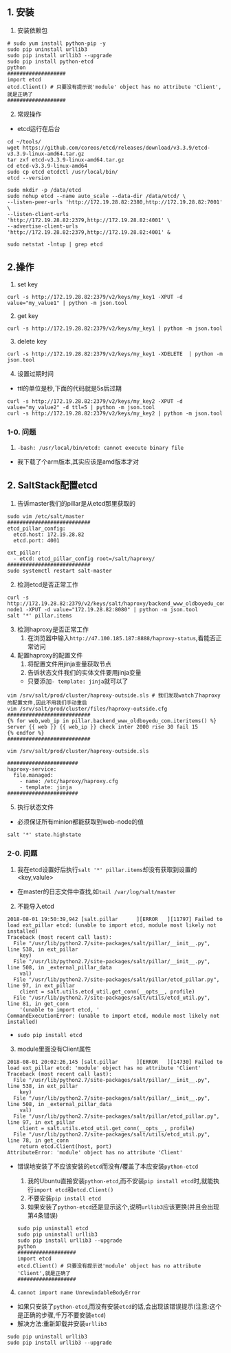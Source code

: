 ## 1. 安装

1. 安装依赖包

```
# sudo yum install python-pip -y
sudo pip uninstall urllib3
sudo pip install urllib3 --upgrade
sudo pip install python-etcd
python
###################
import etcd
etcd.Client() # 只要没有提示说'module' object has no attribute 'Client',就是正确了
###################
```

2. 常规操作
- etcd运行在后台

```
cd ~/tools/
wget https://github.com/coreos/etcd/releases/download/v3.3.9/etcd-v3.3.9-linux-amd64.tar.gz
tar zxf etcd-v3.3.9-linux-amd64.tar.gz
cd etcd-v3.3.9-linux-amd64
sudo cp etcd etcdctl /usr/local/bin/
etcd --version

sudo mkdir -p /data/etcd
sudo nohup etcd --name auto_scale --data-dir /data/etcd/ \
--listen-peer-urls 'http://172.19.28.82:2380,http://172.19.28.82:7001' \
--listen-client-urls 'http://172.19.28.82:2379,http://172.19.28.82:4001' \
--advertise-client-urls 'http://172.19.28.82:2379,http://172.19.28.82:4001' &

sudo netstat -lntup | grep etcd
```

## 2.操作

1. set key

```
curl -s http://172.19.28.82:2379/v2/keys/my_key1 -XPUT -d value="my_value1" | python -m json.tool
```

2. get key

```
curl -s http://172.19.28.82:2379/v2/keys/my_key1 | python -m json.tool
```

3. delete key

```
curl -s http://172.19.28.82:2379/v2/keys/my_key1 -XDELETE  | python -m json.tool
```

4. 设置过期时间

- ttl的单位是秒,下面的代码就是5s后过期

```
curl -s http://172.19.28.82:2379/v2/keys/my_key2 -XPUT -d value="my_value2" -d ttl=5 | python -m json.tool
curl -s http://172.19.28.82:2379/v2/keys/my_key2 | python -m json.tool
```

### 1-0. 问题

1. `-bash: /usr/local/bin/etcd: cannot execute binary file`

- 我下载了个arm版本,其实应该是amd版本才对

## 2. SaltStack配置etcd

1. 告诉master我们的pillar是从etcd那里获取的

```
sudo vim /etc/salt/master
###########################
etcd_pillar_config:
  etcd.host: 172.19.28.82
  etcd.port: 4001

ext_pillar:
  - etcd: etcd_pillar_config root=/salt/haproxy/
###########################
sudo systemctl restart salt-master
```

2. 检测etcd是否正常工作

```
curl -s http://172.19.28.82:2379/v2/keys/salt/haproxy/backend_www_oldboyedu_com/web-node1 -XPUT -d value="172.19.28.82:8080" | python -m json.tool
salt '*' pillar.items
```

3. 检测haproxy是否正常工作
    1. 在浏览器中输入`http://47.100.185.187:8888/haproxy-status`,看能否正常访问
4. 配置haproxy的配置文件
    1. 将配置文件用jinja变量获取节点
    2. 告诉状态文件我们的实体文件要用jinja变量
    + 只要添加`- template: jinja`就可以了
```
vim /srv/salt/prod/cluster/haproxy-outside.sls # 我们发现watch了haproxy的配置文件,因此不用我们手动重启
vim /srv/salt/prod/cluster/files/haproxy-outside.cfg 
###########################
{% for web,web_ip in pillar.backend_www_oldboyedu_com.iteritems() %}
server {{ web }} {{ web_ip }} check inter 2000 rise 30 fail 15
{% endfor %}
###########################

vim /srv/salt/prod/cluster/haproxy-outside.sls

#######################
haproxy-service:
  file.managed:
    - name: /etc/haproxy/haproxy.cfg
    - template: jinja 
#######################
```
5. 执行状态文件
+ 必须保证所有minion都能获取到web-node的值
```
salt '*' state.highstate
```



### 2-0. 问题

1. 我在etcd设置好后执行`salt '*' pillar.items`却没有获取到设置的<key,valule>

- 在master的日志文件中查找,如`tail /var/log/salt/master`

2. 不能导入etcd

```
2018-08-01 19:50:39,942 [salt.pillar      ][ERROR   ][11797] Failed to load ext_pillar etcd: (unable to import etcd, module most likely not installed)
Traceback (most recent call last):
  File "/usr/lib/python2.7/site-packages/salt/pillar/__init__.py", line 538, in ext_pillar
    key)
  File "/usr/lib/python2.7/site-packages/salt/pillar/__init__.py", line 508, in _external_pillar_data
    val)
  File "/usr/lib/python2.7/site-packages/salt/pillar/etcd_pillar.py", line 97, in ext_pillar
    client = salt.utils.etcd_util.get_conn(__opts__, profile)
  File "/usr/lib/python2.7/site-packages/salt/utils/etcd_util.py", line 81, in get_conn
    '(unable to import etcd, '
CommandExecutionError: (unable to import etcd, module most likely not installed)
```

- `sudo pip install etcd`

3. module里面没有Client属性

```
2018-08-01 20:02:26,145 [salt.pillar      ][ERROR   ][14730] Failed to load ext_pillar etcd: 'module' object has no attribute 'Client'
Traceback (most recent call last):
  File "/usr/lib/python2.7/site-packages/salt/pillar/__init__.py", line 538, in ext_pillar
    key)
  File "/usr/lib/python2.7/site-packages/salt/pillar/__init__.py", line 508, in _external_pillar_data
    val)
  File "/usr/lib/python2.7/site-packages/salt/pillar/etcd_pillar.py", line 97, in ext_pillar
    client = salt.utils.etcd_util.get_conn(__opts__, profile)
  File "/usr/lib/python2.7/site-packages/salt/utils/etcd_util.py", line 78, in get_conn
    return etcd.Client(host, port)
AttributeError: 'module' object has no attribute 'Client'
```

- 错误地安装了不应该安装的`etcd`而没有/覆盖了本应安装`python-etcd`

  1. 我的Ubuntu直接安装`python-etcd`,而不安装`pip install etcd`时,就能执行`import etcd`和`etcd.Client()`
  2. 不要安装`pip install etcd`
  3. 如果安装了`python-etcd`还是显示这个,说明`urllib3`应该更换(并且会出现第4条错误)

  ```
  sudo pip uninstall etcd
  sudo pip uninstall urllib3
  sudo pip install urllib3 --upgrade
  python
  ###################
  import etcd
  etcd.Client() # 只要没有提示说'module' object has no attribute 'Client',就是正确了
  ###################
  
  ```

4. `cannot import name UnrewindableBodyError`

- 如果只安装了`python-etcd`,而没有安装`etcd`的话,会出现该错误提示(注意:这个是正确的步骤,千万不要安装`etcd`)
- 解决方法:重新卸载并安装`urllib3`

```
sudo pip uninstall urllib3
sudo pip install urllib3 --upgrade
```
